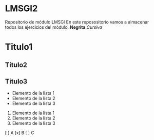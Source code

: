 # LMSGI2
Repositorio de módulo LMSGI
En este reposositorio vamos a almacenar todos los ejercicios del módulo.
**Negrita**
*Cursiva*

# Titulo1 
##  Titulo2
## Titulo3

- Elemento de la lista 1
- Elemento de la lista 2
- Elemento de la lista 3


1. Elemento de la lista 1
2. Elemento de la lista 2
3. Elemento de la lista 3

[ ] A
[x] B
[ ] C
